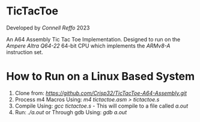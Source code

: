 # TicTacToe
Developed by *Connell Reffo* 2023

An A64 Assembly Tic Tac Toe Implementation.
Designed to run on the *Ampere Altra Q64-22* 64-bit CPU which implements the *ARMv8-A* instruction set.

# How to Run on a Linux Based System
1. Clone from: *https://github.com/Crisp32/TicTacToe-A64-Assembly.git*
2. Process m4 Macros Using: *m4 tictactoe.asm > tictactoe.s*
3. Compile Using: *gcc tictactoe.s* - This will compile to a file called *a.out*
4. Run: *./a.out* or Through gdb Using: *gdb a.out*
